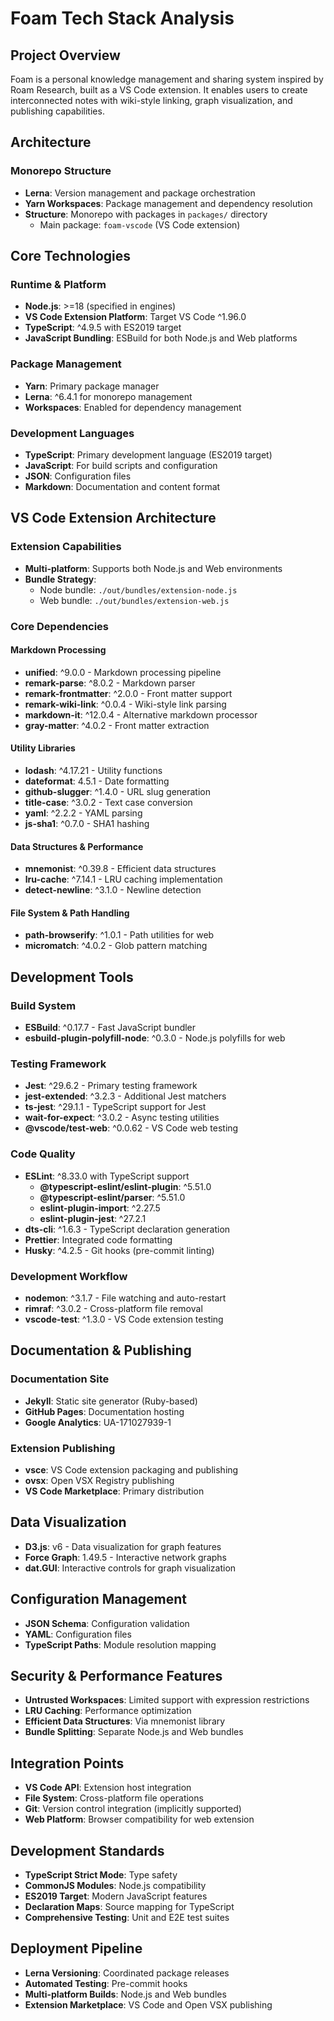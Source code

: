 # Foam Tech Stack Analysis

## Project Overview
Foam is a personal knowledge management and sharing system inspired by Roam Research, built as a VS Code extension. It enables users to create interconnected notes with wiki-style linking, graph visualization, and publishing capabilities.

## Architecture

### Monorepo Structure
- **Lerna**: Version management and package orchestration
- **Yarn Workspaces**: Package management and dependency resolution
- **Structure**: Monorepo with packages in `packages/` directory
  - Main package: `foam-vscode` (VS Code extension)

## Core Technologies

### Runtime & Platform
- **Node.js**: >=18 (specified in engines)
- **VS Code Extension Platform**: Target VS Code ^1.96.0
- **TypeScript**: ^4.9.5 with ES2019 target
- **JavaScript Bundling**: ESBuild for both Node.js and Web platforms

### Package Management
- **Yarn**: Primary package manager
- **Lerna**: ^6.4.1 for monorepo management
- **Workspaces**: Enabled for dependency management

### Development Languages
- **TypeScript**: Primary development language (ES2019 target)
- **JavaScript**: For build scripts and configuration
- **JSON**: Configuration files
- **Markdown**: Documentation and content format

## VS Code Extension Architecture

### Extension Capabilities
- **Multi-platform**: Supports both Node.js and Web environments
- **Bundle Strategy**: 
  - Node bundle: `./out/bundles/extension-node.js`
  - Web bundle: `./out/bundles/extension-web.js`

### Core Dependencies

#### Markdown Processing
- **unified**: ^9.0.0 - Markdown processing pipeline
- **remark-parse**: ^8.0.2 - Markdown parser
- **remark-frontmatter**: ^2.0.0 - Front matter support
- **remark-wiki-link**: ^0.0.4 - Wiki-style link parsing
- **markdown-it**: ^12.0.4 - Alternative markdown processor
- **gray-matter**: ^4.0.2 - Front matter extraction

#### Utility Libraries
- **lodash**: ^4.17.21 - Utility functions
- **dateformat**: 4.5.1 - Date formatting
- **github-slugger**: ^1.4.0 - URL slug generation
- **title-case**: ^3.0.2 - Text case conversion
- **yaml**: ^2.2.2 - YAML parsing
- **js-sha1**: ^0.7.0 - SHA1 hashing

#### Data Structures & Performance
- **mnemonist**: ^0.39.8 - Efficient data structures
- **lru-cache**: ^7.14.1 - LRU caching implementation
- **detect-newline**: ^3.1.0 - Newline detection

#### File System & Path Handling
- **path-browserify**: ^1.0.1 - Path utilities for web
- **micromatch**: ^4.0.2 - Glob pattern matching

## Development Tools

### Build System
- **ESBuild**: ^0.17.7 - Fast JavaScript bundler
- **esbuild-plugin-polyfill-node**: ^0.3.0 - Node.js polyfills for web

### Testing Framework
- **Jest**: ^29.6.2 - Primary testing framework
- **jest-extended**: ^3.2.3 - Additional Jest matchers
- **ts-jest**: ^29.1.1 - TypeScript support for Jest
- **wait-for-expect**: ^3.0.2 - Async testing utilities
- **@vscode/test-web**: ^0.0.62 - VS Code web testing

### Code Quality
- **ESLint**: ^8.33.0 with TypeScript support
  - **@typescript-eslint/eslint-plugin**: ^5.51.0
  - **@typescript-eslint/parser**: ^5.51.0
  - **eslint-plugin-import**: ^2.27.5
  - **eslint-plugin-jest**: ^27.2.1
- **dts-cli**: ^1.6.3 - TypeScript declaration generation
- **Prettier**: Integrated code formatting
- **Husky**: ^4.2.5 - Git hooks (pre-commit linting)

### Development Workflow
- **nodemon**: ^3.1.7 - File watching and auto-restart
- **rimraf**: ^3.0.2 - Cross-platform file removal
- **vscode-test**: ^1.3.0 - VS Code extension testing

## Documentation & Publishing

### Documentation Site
- **Jekyll**: Static site generator (Ruby-based)
- **GitHub Pages**: Documentation hosting
- **Google Analytics**: UA-171027939-1

### Extension Publishing
- **vsce**: VS Code extension packaging and publishing
- **ovsx**: Open VSX Registry publishing
- **VS Code Marketplace**: Primary distribution

## Data Visualization
- **D3.js**: v6 - Data visualization for graph features
- **Force Graph**: 1.49.5 - Interactive network graphs
- **dat.GUI**: Interactive controls for graph visualization

## Configuration Management
- **JSON Schema**: Configuration validation
- **YAML**: Configuration files
- **TypeScript Paths**: Module resolution mapping

## Security & Performance Features
- **Untrusted Workspaces**: Limited support with expression restrictions
- **LRU Caching**: Performance optimization
- **Efficient Data Structures**: Via mnemonist library
- **Bundle Splitting**: Separate Node.js and Web bundles

## Integration Points
- **VS Code API**: Extension host integration
- **File System**: Cross-platform file operations
- **Git**: Version control integration (implicitly supported)
- **Web Platform**: Browser compatibility for web extension

## Development Standards
- **TypeScript Strict Mode**: Type safety
- **CommonJS Modules**: Node.js compatibility
- **ES2019 Target**: Modern JavaScript features
- **Declaration Maps**: Source mapping for TypeScript
- **Comprehensive Testing**: Unit and E2E test suites

## Deployment Pipeline
- **Lerna Versioning**: Coordinated package releases
- **Automated Testing**: Pre-commit hooks
- **Multi-platform Builds**: Node.js and Web bundles
- **Extension Marketplace**: VS Code and Open VSX publishing